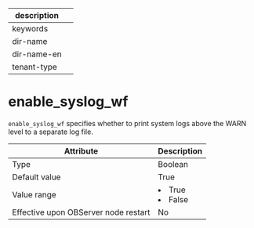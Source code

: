 |description||
|---|---|
|keywords||
|dir-name||
|dir-name-en||
|tenant-type||

enable_syslog_wf
=====================================

`enable_syslog_wf` specifies whether to print system logs above the WARN level to a separate log file.


| **Attribute** | **Description** |
|------------------|--------------------------------------------------------------------------------------------------------|
| Type | Boolean |
| Default value | True |
| Value range | <li> True   <li> False |
| Effective upon OBServer node restart | No |



